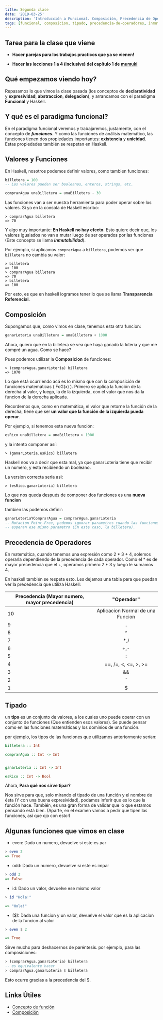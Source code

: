 ```yaml
---
title: Segunda clase
date: '2019-03-25'
description: 'Introducción a Funcional. Composición, Precedencia de Operadores, primera parte de Tipado.'
tags: [funcional, composicion, tipado, precedencia-de-operadores, inmutabilidad]
---
```


## Tarea para la clase que viene

- **Hacer parejas para los trabajos practicos que ya se vienen!**

- **Hacer las lecciones 1 a 4 (inclusive) del capítulo 1 de [mumuki](https://mumuki.io/pdep-utn)**

## Qué empezamos viendo hoy?

Repasamos lo que vimos la clase pasada (los conceptos de **declaratividad** y **expresividad**, **abstraccion**, **delegacion**), y arrancamos con el paradigma **Funcional** y Haskell.

## Y qué es el paradigma funcional?

En el paradigma funcional veremos y trabajaremos, justamente, con el concepto de **_funciones_**. Y como las funciones de análisis matemático, las funciones tienen dos propiedades importantes: **existencia** y **unicidad**. Estas propiedades también se respetan en Haskell.

## Valores y Funciones

En Haskell, nosotros podemos definir valores, como tambien funciones:

```haskell
billetera = 100
-- Los valores pueden ser booleanos, enteros, strings, etc.

comprarAgua unaBilletera = unaBilletera - 30
```

Las funciones van a ser nuestra herramienta para poder operar sobre los valores. Si yo en la consola de Haskell escribo:

```
> comprarAgua billetera
=> 70
```

Y algo muy importante: **En Haskell no hay efecto**. Esto quiere decir que, los valores igualados no van a mutar luego de ser operados por las funciones (Este concepto se llama **_inmutabilidad_**).

Por ejemplo, si aplicamos `comprarAgua` a `billetera`, podemos ver que `billetera` no cambia su valor:

```
> billetera
=> 100
> comprarAgua billetera
=> 70
> billetera
=> 100
```

Por esto, es que en haskell logramos tener lo que se llama **Transparencia Referencial**.

## Composición

Supongamos que, como vimos en clase, tenemos esta otra funcion:

```haskell
ganarLoteria unaBilletera = unaBilletera + 1000
```

Ahora, quiero que en la billetera se vea que haya ganado la loteria y que me compré un agua. Como se hace?

Pues podemos utilizar la **Composicion** de funciones:

```
> (comprarAgua.ganarLoteria) billetera
=> 1070
```

Lo que está ocurriendo acá es lo mismo que con la composición de funciones matemáticas ( FoG(x) ). Primero se aplica la función de la derecha al valor, y luego, la de la izquierda, con el valor que nos da la funcion de la derecha aplicada.

Recordemos que, como en matemática, el valor que retorne la función de la derecha, tiene que ser **un valor que la función de la izquierda pueda operar**.

Por ejemplo, si tenemos esta nueva función:

```Haskell
esRico unaBilletera = unaBilletera > 1000
```

y la intento componer así:

```
> (ganarLoteria.esRico) billetera
```

Haskell nos va a decir que esta mal, ya que ganarLoteria tiene que recibir un numero, y esta recibiendo un booleano.

La version correcta seria asi:

```
> (esRico.ganarLoteria) billetera
```

Lo que nos queda después de componer dos funciones es una **nueva funcion**

tambien las podemos definir:

```haskell
ganarLoteriaYComprarAgua = comprarAgua.ganarLoteria
-- Notacion Point-Free, podemos ignorar parametros cuando las funciones
-- esperan ese mismo parametro (En este caso, la billetera).
```

## Precedencia de Operadores

En matemática, cuando tenemos una expresión como 2 \* 3 + 4, solemos operarla dependiendo de la precedencia de cada operador. Como el \* es de mayor precedencia que el +, operamos primero 2 \* 3 y luego le sumamos 4.

En haskell también se respeta esto. Les dejamos una tabla para que puedan ver la precedencia que utiliza Haskell:

| Precedencia (Mayor numero, mayor precedencia) |            "Operador"            |
| --------------------------------------------- | :------------------------------: |
| 10                                            | Aplicacion Normal de una Funcion |
| 9                                             |                .                 |
| 8                                             |                ^                 |
| 7                                             |               \*,/               |
| 6                                             |               +,-                |
| 5                                             |                :                 |
| 4                                             |       ==, /=, <, <=, >, >=       |
| 3                                             |                &&                |
| 2                                             |               `||`               |
| 1                                             |                \$                |

## Tipado

un **tipo** es un conjunto de valores, a los cuales uno puede operar con un conjunto de funciones (Que entienden esos valores). Se puede pensar como en las funciones matemáticas y los dominios de una función.

por ejemplo, los tipos de las funciones que utilizamos anteriormente serían:

```haskell
billetera :: Int

comprarAgua :: Int -> Int


ganarLoteria :: Int -> Int

esRico :: Int -> Bool
```

Ahora, **Para qué nos sirve tipar?**

Nos sirve para que, solo mirando el tipado de una función y el nombre de ésta (Y con una buena expresividad), podamos inferir que es lo que la función hace. También, es una gran forma de validar que lo que estamos pensando está bien. (Aparte, en el examen vamos a pedir que tipen las funciones, asi que ojo con esto!)

## Algunas funciones que vimos en clase

- even: Dado un numero, devuelve si este es par

```haskell
> even 2
=> True
```

- odd: Dado un numero, devuelve si este es impar

```haskell
> odd 2
=> False

```

- id: Dado un valor, devuelve ese mismo valor

```haskell
> id "Hola!"

=> "Hola!"

```

- (\$): Dada una funcion y un valor, devuelve el valor que es la aplicacion de la funcion al valor

```haskell
> even $ 2

=> True

```

Sirve mucho para deshacernos de paréntesis. por ejemplo, para las composiciones:

```haskell
> (comprarAgua.ganarLoteria) billetera
-- es equivalente hacer
> comprarAgua.ganarLoteria $ billetera
```

Esto ocurre gracias a la precedencia del \$.

## Links Útiles

- [Concepto de función](http://wiki.uqbar.org/wiki/articles/concepto-de-funcion.html)
- [Composición](http://wiki.uqbar.org/wiki/articles/composicion.html)
